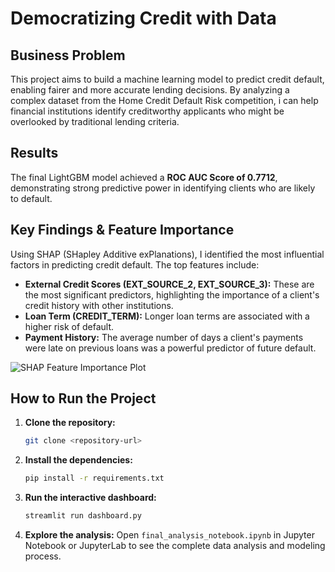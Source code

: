 # Democratizing Credit with Data

## Business Problem
This project aims to build a machine learning model to predict credit default, enabling fairer and more accurate lending decisions. By analyzing a complex dataset from the Home Credit Default Risk competition, i can help financial institutions identify creditworthy applicants who might be overlooked by traditional lending criteria.

## Results
The final LightGBM model achieved a **ROC AUC Score of 0.7712**, demonstrating strong predictive power in identifying clients who are likely to default.

## Key Findings & Feature Importance
Using SHAP (SHapley Additive exPlanations), I identified the most influential factors in predicting credit default. The top features include:

*   **External Credit Scores (EXT_SOURCE_2, EXT_SOURCE_3):** These are the most significant predictors, highlighting the importance of a client's credit history with other institutions.
*   **Loan Term (CREDIT_TERM):** Longer loan terms are associated with a higher risk of default.
*   **Payment History:** The average number of days a client's payments were late on previous loans was a powerful predictor of future default.

![SHAP Feature Importance Plot](shap_feature_importance.png)

## How to Run the Project
1.  **Clone the repository:**
    ```bash
    git clone <repository-url>
    ```
2.  **Install the dependencies:**
    ```bash
    pip install -r requirements.txt
    ```
3.  **Run the interactive dashboard:**
    ```bash
    streamlit run dashboard.py
    ```
4.  **Explore the analysis:**
    Open `final_analysis_notebook.ipynb` in Jupyter Notebook or JupyterLab to see the complete data analysis and modeling process.
